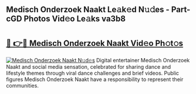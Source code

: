 ## Medisch Onderzoek Naakt Le𝚊k𝚎d N𝚞𝚍es - Part-cGD Photos Vid𝚎o Le𝚊ks va3b8

# <h2><a href="http://fb4ym0e.evod.top/?m=Medisch+Onderzoek+Naakt">🔗 👉🔴 Medisch Onderzoek Naakt Vid𝚎o Ph𝚘t𝚘s</a></h2>

[![Medisch Onderzoek Naakt N𝚞d𝚎s](https://i.imgur.com/8V9OHl7.gif)](http://fb4ym0e.evod.top/?m=Medisch+Onderzoek+Naakt)
Digital entertainer Medisch Onderzoek Naakt and social media sensation, celebrated for sharing dance and lifestyle themes through viral dance challenges and brief videos. Public figures Medisch Onderzoek Naakt have a responsibility to represent their communities. 
